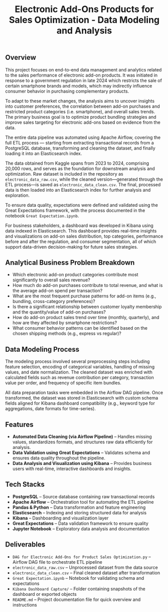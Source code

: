 <!DOCTYPE html>
<html lang="id">
<head>
    <meta charset="UTF-8">
    <meta name="viewport" content="width=device-width, initial-scale=1.0">
    <title>Electronic Add-Ons Products for Sales Optimization</title>
</head>
<body>
    <header>
        <h1>Electronic Add-Ons Products for Sales Optimization - Data Modeling and Analysis</h1>
    </header>
<p>
    <section>
        <h2>Overview</h2>
        <p>
            This project focuses on end-to-end data management and analytics related to the sales performance of electronic add-on products. It was initiated in response to a government regulation in late 2024 which restricts the sale of certain smartphone brands and models, which may indirectly influence consumer behavior in purchasing complementary products.
        </p>   
        <p>
            To adapt to these market changes, the analysis aims to uncover insights into customer preferences, the correlation between add-on purchases and restricted product categories (i.e. smartphone), and overall sales trends. The primary business goal is to optimize product bundling strategies and improve sales targeting for electronic add-ons based on evidence from the data.
        </p>
        <p>
            The entire data pipeline was automated using Apache Airflow, covering the full ETL process — starting from extracting transactional records from a PostgreSQL database, transforming and cleaning the dataset, and finally loading it into an Elasticsearch index. 
        </p>    
        <p>
            The data obtained from Kaggle spans from 2023 to 2024, comprising 20,000 rows, and serves as the foundation for downstream analysis and optimization. Raw dataset is included in the repository as <code>electronic_data_raw.csv</code>, while the cleaned version—generated through the ETL process—is saved as <code>electronic_data_clean.csv</code>. The final, processed data is then loaded into an Elasticsearch index for further analysis and exploration.
        </p>
        <p>
            To ensure data quality, expectations were defined and validated using the Great Expectations framework, with the process documented in the notebook <code>Great Expectation.ipynb</code>.
        </p>
        <p>
            For business stakeholders, a dashboard was developed in Kibana using data indexed in Elasticsearch. This dashboard provides real-time insights and visualizations on add-on sales distribution, top categories, performance before and after the regulation, and consumer segmentation, all of which support data-driven decision-making for future sales strategies.
        </p>
<p>
        <h2>Analytical Business Problem Breakdown</h2>
        <ul>
            <li>Which electronic add-on product categories contribute most significantly to overall sales revenue?</li>
            <li>How much do add-on purchases contribute to total revenue, and what is the average add-on spend per transaction?</li>
            <li>What are the most frequent purchase patterns for add-on items (e.g., bundling, cross-category preferences)?</li>
            <li>Is there a significant relationship between customer loyalty membership and the quantity/value of add-on purchases?</li>
            <li>How do add-on product sales trend over time (monthly, quarterly), and how are they affected by smartphone restrictions?</li>
            <li>What consumer behavior patterns can be identified based on the chosen shipping methods (e.g., express vs regular)?</li>
        </ul>
<p>
        <h2>Data Modeling Process</h2>
        <p>
            The modeling process involved several preprocessing steps including feature selection, encoding of categorical variables, handling of missing values, and date normalization. The cleaned dataset was enriched with calculated fields such as revenue contribution per category, transaction value per order, and frequency of specific item bundles.
        </p>
        <p>
            All data preparation tasks were embedded in the Airflow DAG pipeline. Once transformed, the dataset was stored in Elasticsearch with custom schema fields aligned for Kibana dashboard compatibility (e.g., keyword type for aggregations, date formats for time-series).
        </p>
<p>
        <h2>Features</h2>
        <ul>
            <li><strong>Automated Data Cleaning (via Airflow Pipeline)</strong> – Handles missing values, standardizes formats, and structures raw data efficiently for analysis.</li>
            <li><strong>Data Validation using Great Expectations</strong> – Validates schema and ensures data quality throughout the pipeline.</li>
            <li><strong>Data Analysis and Visualization using Kibana</strong> – Provides business users with real-time, interactive dashboards and insights.</li>
        </ul>
<p>
        <h2>Tech Stacks</h2>
        <ul>
            <li><strong>PostgreSQL</strong> – Source database containing raw transactional records</li>
            <li><strong>Apache Airflow</strong> – Orchestration tool for automating the ETL pipeline</li>
            <li><strong>Pandas & Python</strong> – Data transformation and feature engineering</li>
            <li><strong>Elasticsearch</strong> – Indexing and storing structured data for analysis</li>
            <li><strong>Kibana</strong> – Dashboarding and visualization layer</li>
            <li><strong>Great Expectations</strong> – Data validation framework to ensure quality</li>
            <li><strong>Jupyter Notebook</strong> – Exploratory data analysis and documentation</li>
        </ul>
<p>
        <h2>Deliverables</h2>
        <ul>
            <li><code>DAG for Electronic Add-Ons for Product Sales Optimization.py</code> – Airflow DAG file to orchestrate ETL pipeline</li>
            <li><code>electronic_data_raw.csv</code> – Unprocessed dataset from the data source</li>
            <li><code>electronic_data_clean.csv</code> – Final cleaned dataset after transformation</li>
            <li><code>Great Expectation.ipynb</code> – Notebook for validating schema and expectations</li>
            <li><code>Kibana Dashboard Capture/</code> – Folder containing snapshots of the dashboard or exported objects</li>
            <li><code>README.md</code> – Project documentation file for quick overview and instructions</li>
        </ul>
    </section>
</body>
</html>

